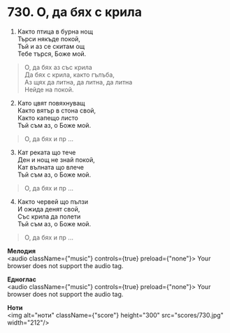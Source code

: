 # 730. О, да бях с крила

1. Както птица в бурна нощ  
Търси някъде покой,  
Тъй и аз се скитам ощ  
Тебе търся, Боже мой.  

> О, да бях аз със крила  
> Да бях с крила, както гълъба,  
> Аз щях да литна, да литна, да литна  
> Нейде на покой.  

2. Като цвят повяхнуващ  
Както вятър в стона свой,  
Както капещо листо  
Тъй съм аз, о Боже мой.  

> О, да бях и пр ...  

3. Кат реката що тече  
Ден и нощ не знай покой,  
Кат вълната що влече  
Тъй съм аз, о Боже мой.  

> О, да бях и пр ...  

4. Както червей що пълзи  
И ожида денят свой,  
Със крила да полети  
Тъй съм аз, о Боже мой.  

> О, да бях и пр ...

**Мелодия**  
<audio className={"music"} controls={true} preload={"none"}>
    <source src="mp3/730.mp3" type="audio/mpeg"/>
    Your browser does not support the audio tag.
</audio>

**Едноглас**  
<audio className={"music"} controls={true} preload={"none"}>
    <source src="transp/730.mp3" type="audio/mpeg"/>
    Your browser does not support the audio tag.
</audio>

**Ноти**  
<img alt="ноти" className={"score"} height="300" src="scores/730.jpg" width="212"/>
